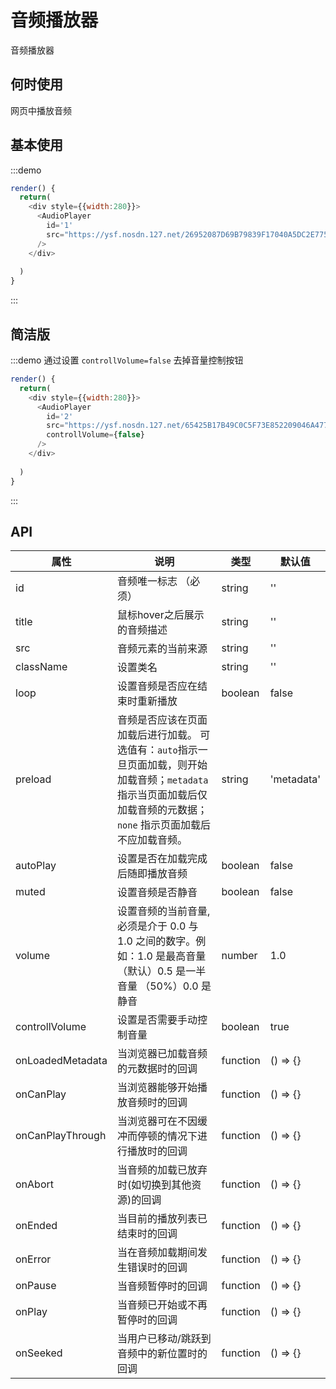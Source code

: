 # 音频播放器

音频播放器

## 何时使用

网页中播放音频

## 基本使用

:::demo 

```js
render() {
  return(
    <div style={{width:280}}>
      <AudioPlayer
        id='1'
        src="https://ysf.nosdn.127.net/26952087D69B79839F17040A5DC2E775.wav"
      />
    </div>
    
  )
}
```
:::

## 简洁版
:::demo 通过设置 `controllVolume=false` 去掉音量控制按钮

```js
render() {
  return(
    <div style={{width:280}}>
      <AudioPlayer
        id='2'
        src="https://ysf.nosdn.127.net/65425B17B49C0C5F73E852209046A477.wav"
        controllVolume={false}
      />
    </div>
    
  )
}
```
:::

## API
| 属性      | 说明    | 类型      | 默认值   |
|---------- |-------- |----------   |-------- |
| id | 音频唯一标志 （必须）| string | '' |
| title   | 鼠标hover之后展示的音频描述 | string | '' |
| src |  音频元素的当前来源 | string | '' |
| className | 设置类名 | string | '' |
| loop | 设置音频是否应在结束时重新播放 | boolean | false |
| preload  | 音频是否应该在页面加载后进行加载。 可选值有：`auto`指示一旦页面加载，则开始加载音频；`metadata`指示当页面加载后仅加载音频的元数据；`none` 指示页面加载后不应加载音频。 | string | 'metadata' |
| autoPlay | 设置是否在加载完成后随即播放音频 | boolean | false |
| muted | 设置音频是否静音 | boolean | false |
| volume  | 设置音频的当前音量, 必须是介于 0.0 与 1.0 之间的数字。例如：1.0 是最高音量（默认）0.5 是一半音量 （50%）0.0 是静音  | number |  1.0  |
| controllVolume | 设置是否需要手动控制音量 | boolean | true |
| onLoadedMetadata     | 当浏览器已加载音频的元数据时的回调   | function   |   () => {}    |
| onCanPlay  | 当浏览器能够开始播放音频时的回调    | function    |  () => {}   |
| onCanPlayThrough  | 当浏览器可在不因缓冲而停顿的情况下进行播放时的回调    | function   |  () => {}  |
| onAbort  | 当音频的加载已放弃时(如切换到其他资源)的回调  | function    |  () => {}   |
| onEnded  | 当目前的播放列表已结束时的回调  | function    |  () => {}   |
| onError  | 当在音频加载期间发生错误时的回调    | function    |  () => {}   |
| onPause  | 当音频暂停时的回调  | function    |  () => {}   |
| onPlay  | 当音频已开始或不再暂停时的回调   | function    |  () => {}   |
| onSeeked  | 当用户已移动/跳跃到音频中的新位置时的回调   | function    |  () => {}   |

